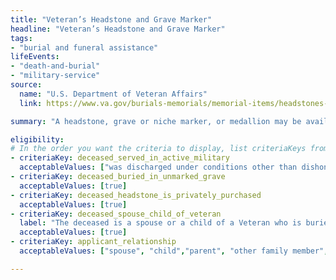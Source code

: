```yaml
---
title: "Veteran’s Headstone and Grave Marker"
headline: "Veteran’s Headstone and Grave Marker"
tags: 
- "burial and funeral assistance"
lifeEvents: 
- "death-and-burial"
- "military-service"
source:
  name: "U.S. Department of Veteran Affairs"
  link: https://www.va.gov/burials-memorials/memorial-items/headstones-markers-medallions/

summary: "A headstone, grave or niche marker, or medallion may be available to honor a veteran, service member, or eligible family member."

eligibility:
# In the order you want the criteria to display, list criteriaKeys from the csv here, each followed by a comma-separated list of which values indicate eligibility for that criteria. Wrap individual values in quotes if they have inner commas.
- criteriaKey: deceased_served_in_active_military
  acceptableValues: ["was discharged under conditions other than dishonorable", "died while on active duty"]
- criteriaKey: deceased_buried_in_unmarked_grave
  acceptableValues: [true]
- criteriaKey: deceased_headstone_is_privately_purchased
  acceptableValues: [true]
- criteriaKey: deceased_spouse_child_of_veteran
  label: "The deceased is a spouse or a child of a Veteran who is buried in a national, state, tribal, Veterans or military post cemetery."
  acceptableValues: [true]
- criteriaKey: applicant_relationship
  acceptableValues: ["spouse", "child","parent", "other family member", "personal or official representative"]

---
```

